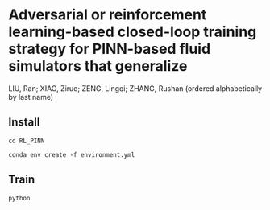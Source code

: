 # Adversarial or reinforcement learning-based closed-loop training strategy for PINN-based fluid simulators that generalize
LIU, Ran; XIAO, Ziruo; ZENG, Lingqi; ZHANG, Rushan (ordered alphabetically by last name)

## Install
```
cd RL_PINN
```

```
conda env create -f environment.yml
```

## Train
```
python 
```